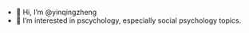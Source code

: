 - 👋 Hi, I’m @yinqingzheng
- 👀 I’m interested in pscychology, especially social psychology topics. 

<!---
yinqingzheng/yinqingzheng is a ✨ special ✨ repository because its `README.md` (this file) appears on your GitHub profile.
You can click the Preview link to take a look at your changes.
--->
